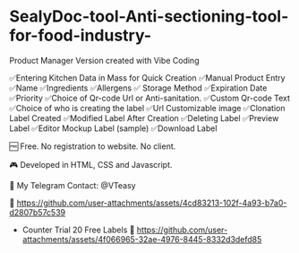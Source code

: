 # SealyDoc-tool-Anti-sectioning-tool-for-food-industry-
Product Manager Version created with Vibe Coding

✅Entering Kitchen Data in Mass for Quick Creation
✅Manual Product Entry 
✅Name 
✅Ingredients 
✅Allergens 
✅ Storage Method 
✅Expiration Date 
✅Priority
✅Choice of Qr-code Url or Anti-sanitation.
✅Custom Qr-code Text
✅Choice of who is creating the label
✅Url Customizable image
✅Clonation Label Created
✅Modified Label After Creation
✅Deleting Label
✅Preview Label
✅Editor Mockup Label (sample)
✅Download Label

🆓 Free. No registration to website. No client. 

🎮 Developed in HTML, CSS and Javascript.

💬 My Telegram Contact: @VTeasy

🎥 https://github.com/user-attachments/assets/4cd83213-102f-4a93-b7a0-d2807b57c539

 + Counter Trial 20 Free Labels 
🎥 https://github.com/user-attachments/assets/4f066965-32ae-4976-8445-8332d3defd85

